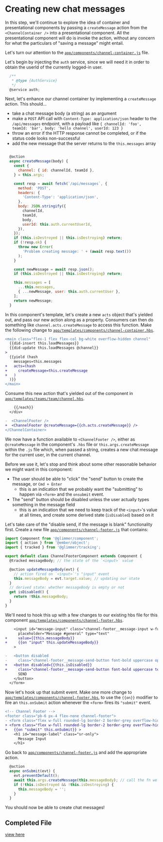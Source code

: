 # Creating new chat messages

In this step, we'll continue to explore the idea of container and presentational components by passing a `createMessage` action from the `<ChannelContainer />` into a presentational component. All the presentational component will do is invoke the action, without any concern for what the particulars of "saving a message" might entail.

Let's turn our attention to the [`app/components/channel-container.js`](../app/components/channel-container.js) file.

Let's begin by injecting the `auth` service, since we will need it in order to obtain the userId of the currently logged-in user.

```js
  /**
   * @type {AuthService}
   */
  @service auth;
```

Next, let's enhance our channel container by implementing a `createMessage` action. This should...

- take a chat message body (a string) as an argument
- make a `POST` API call with `Content-Type: application/json` header to the `/api/messages` endpoint, with a payload like `{ channelId: 'foo', teamId: 'bar', body: 'hello channel', userId: 123 }`
- throw an error if the HTTP response cannot be completed, or if the status code looks non-successful
- add the new message that the server returns to the `this.messages` array

```js

  @action
  async createMessage(body) {
    const {
      channel: { id: channelId, teamId },
    } = this.args;

    const resp = await fetch(`/api/messages`, {
      method: 'POST',
      headers: {
        'Content-Type': 'application/json',
      },
      body: JSON.stringify({
        channelId,
        teamId,
        body,
        userId: this.auth.currentUserId,
      }),
    });
    if (this.isDestroyed || this.isDestroying) return;
    if (!resp.ok) {
      throw new Error(
        'Problem creating message: ' + (await resp.text())
      );
    }

    const newMessage = await resp.json();
    if (this.isDestroyed || this.isDestroying) return;

    this.messages = [
      ...this.messages,
      { ...newMessage, user: this.auth.currentUser },
    ];
    return newMessage;
  }
```

In this component's template, let's create a new `acts` object that's yielded out, and pass our new action along as a property. Consumers can then do something like `channel.acts.createMessage` to access this function. Make the following change to [`app/templates/components/channel-container.hbs`](../app/templates/components/channel-container.hbs).

```diff
<main class="flex-1 flex flex-col bg-white overflow-hidden channel"
  {{did-insert this.loadMessages}}
  {{did-update this.loadMessages @channel}}
>
  {{yield (hash
    messages=this.messages
+   acts=(hash
+     createMessage=this.createMessage
+   )
  )}}
</main>
```

Consume this new action that's yielded out of the component in [`app/templates/teams/team/channel.hbs`](../app/templates/teams/team/channel.hbs).

```diff
    {{/each}}
  </div>

-  <ChannelFooter />
+  <ChannelFooter @createMessage={{ch.acts.createMessage}} />
</ChannelContainer>
```

We now have a function available to `<ChannelFooter />`, either as `@createMessage` in the component's `.hbs` file or `this.args.createMessage` within the `.js` file which, when passed a string, creates a new chat message for the current user, in the current channel.

Before we use it, let's stop and think about some other reasonable behavior we might want in this component:

- The user should be able to "click" the "send" button to create the message, or `Cmd + Enter`
  - this is an indication that we probably want the "submitting" to happen via `<form>` and the `onsubmit` event.
- The "send" button should be disabled unless the user actually types something in the message field
  - this is an indication that we need to keep track of the `<input>`'s value at all times, and create some derived state (`isDisabled`) based on it

Let's take care of the "disable send, if the message is blank" functionality first. Create a new file [`app/components/channel-footer.js`](`../app/components/channel-footer.js`)
that contains:

```js
import Component from '@glimmer/component';
import { action } from '@ember/object';
import { tracked } from '@glimmer/tracking';

export default class ChannelFooterComponent extends Component {
  @tracked messageBody; // the state of the `<input>` value

  @action updateMessageBody(evt) {
    // action fired on `<input>`'s "input" event
    this.messageBody = evt.target.value; // updating our state
  }
  // derived state: whether messageBody is empty or not
  get isDisabled() {
    return !this.messageBody;
  }
}
```

We'll need to hook this up with a few changes to our existing hbs file for this component [`app/templates/components/channel-footer.hbs`](`../app/templates/components/channel-footer.hbs`).

```diff
    <input id="message-input" class="channel-footer__message-input w-full px-4"
      placeholder="Message #general" type="text"
+     value={{this.messageBody}}
+     {{on "input" this.updateMessageBody}}
    >

-   <button disabled
-     class="channel-footer__message-send-button font-bold uppercase opacity-50 bg-grey-dark text-white border-teal-dark p-2">
+   <button disabled={{this.isDisabled}}
+     class="channel-footer__message-send-button font-bold uppercase text-white border-teal-dark p-2 {{if this.isDisabled "bg-grey-dark opacity-50" "bg-teal-dark"}}">
      SEND
    </button>
  </form>
```

Now let's hook up that submit event. Make one more change to [`app/templates/components/channel-footer.hbs`](`../app/templates/components/channel-footer.hbs`), to use the `{{on}}` modifier to fire an `this.onSubmit` action whenever the `<form>` fires its `"submit"` event.

```diff
<!-- Channel Footer -->
<footer class="pb-6 px-4 flex-none channel-footer">
- <form class="flex w-full rounded-lg border-2 border-grey overflow-hidden" aria-labelledby="message-label">
+ <form class="flex w-full rounded-lg border-2 border-grey overflow-hidden" aria-labelledby="message-label"
+   {{on "submit" this.onSubmit}} >
    <h1 id="message-label" class="sr-only">
      Message Input
    </h1>
```

Go back to [`app/components/channel-footer.js`](`../app/components/channel-footer.js`) and add the appropriate action.

```js
  @action
  async onSubmit(evt) {
    evt.preventDefault();
    await this.args.createMessage(this.messageBody); // call the fn we were passed as an arg
    if (!this.isDestroyed && !this.isDestroying) {
      this.messageBody = '';
    }
  }
```

You should now be able to create chat messages!

## Completed File

[view here](https://github.com/mike-north/ember-octane-workshop/commit/8d219e83a39ba848263b49370adcba64835e01fb)
